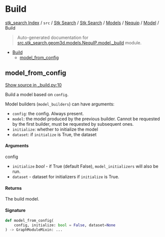 # Build

[stk_search Index](../../../../../../README.md#stk_search-index) / `src` / [Stk Search](../../../../index.md#stk-search) / [Stk Search](../../../../index.md#stk-search) / [Models](../../index.md#models) / [Nequip](../index.md#nequip) / [Model](./index.md#model) / Build

> Auto-generated documentation for [src.stk_search.geom3d.models.NequIP.model._build](https://github.com/mohammedazzouzi15/STK_search/blob/main/src/stk_search/geom3d/models/NequIP/model/_build.py) module.

- [Build](#build)
  - [model_from_config](#model_from_config)

## model_from_config

[Show source in _build.py:10](https://github.com/mohammedazzouzi15/STK_search/blob/main/src/stk_search/geom3d/models/NequIP/model/_build.py#L10)

Build a model based on `config`.

Model builders (`model_builders`) can have arguments:
 - ``config``: the config. Always present.
 - ``model``: the model produced by the previous builder. Cannot be requested by the first builder, must be requested by subsequent ones.
 - ``initialize``: whether to initialize the model
 - ``dataset``: if ``initialize`` is True, the dataset

#### Arguments

config
- `initialize` *bool* - if True (default False), ``model_initializers`` will also be run.
- `dataset` - dataset for initializers if ``initialize`` is True.

#### Returns

The build model.

#### Signature

```python
def model_from_config(
    config, initialize: bool = False, dataset=None
) -> GraphModuleMixin: ...
```